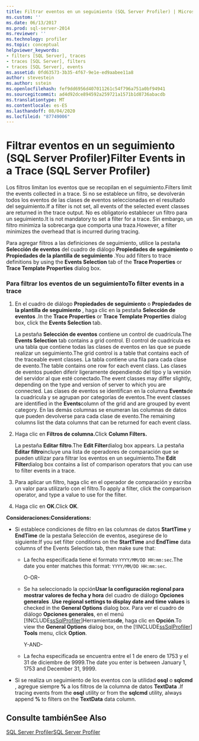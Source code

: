 ```yaml
---
title: Filtrar eventos en un seguimiento (SQL Server Profiler) | Microsoft Docs
ms.custom: ''
ms.date: 06/13/2017
ms.prod: sql-server-2014
ms.reviewer: ''
ms.technology: profiler
ms.topic: conceptual
helpviewer_keywords:
- filters [SQL Server], traces
- traces [SQL Server], filters
- traces [SQL Server], events
ms.assetid: 0fd63573-3b35-4f67-9e1e-ed9aabee11a8
author: stevestein
ms.author: sstein
ms.openlocfilehash: fef9dd6956d407011261c54f796a751a0bf94941
ms.sourcegitcommit: ad4d92dce894592a259721a1571b1d8736abacdb
ms.translationtype: MT
ms.contentlocale: es-ES
ms.lasthandoff: 08/04/2020
ms.locfileid: "87749006"
---
```

# <a name="filter-events-in-a-trace-sql-server-profiler"></a><span data-ttu-id="22586-102">Filtrar eventos en un seguimiento (SQL Server Profiler)</span><span class="sxs-lookup"><span data-stu-id="22586-102">Filter Events in a Trace (SQL Server Profiler)</span></span>
  <span data-ttu-id="22586-103">Los filtros limitan los eventos que se recopilan en el seguimiento.</span><span class="sxs-lookup"><span data-stu-id="22586-103">Filters limit the events collected in a trace.</span></span> <span data-ttu-id="22586-104">Si no se establece un filtro, se devolverán todos los eventos de las clases de eventos seleccionadas en el resultado del seguimiento.</span><span class="sxs-lookup"><span data-stu-id="22586-104">If a filter is not set, all events of the selected event classes are returned in the trace output.</span></span> <span data-ttu-id="22586-105">No es obligatorio establecer un filtro para un seguimiento.</span><span class="sxs-lookup"><span data-stu-id="22586-105">It is not mandatory to set a filter for a trace.</span></span> <span data-ttu-id="22586-106">Sin embargo, un filtro minimiza la sobrecarga que comporta una traza.</span><span class="sxs-lookup"><span data-stu-id="22586-106">However, a filter minimizes the overhead that is incurred during tracing.</span></span>  
  
 <span data-ttu-id="22586-107">Para agregar filtros a las definiciones de seguimiento, utilice la pestaña **Selección de eventos** del cuadro de diálogo **Propiedades de seguimiento** o **Propiedades de la plantilla de seguimiento** .</span><span class="sxs-lookup"><span data-stu-id="22586-107">You add filters to trace definitions by using the **Events Selection** tab of the **Trace Properties** or **Trace Template Properties** dialog box.</span></span>  
  
### <a name="to-filter-events-in-a-trace"></a><span data-ttu-id="22586-108">Para filtrar los eventos de un seguimiento</span><span class="sxs-lookup"><span data-stu-id="22586-108">To filter events in a trace</span></span>  
  
1.  <span data-ttu-id="22586-109">En el cuadro de diálogo **Propiedades de seguimiento** o **Propiedades de la plantilla de seguimiento** , haga clic en la pestaña **Selección de eventos** .</span><span class="sxs-lookup"><span data-stu-id="22586-109">In the **Trace Properties** or **Trace Template Properties** dialog box, click the **Events Selection** tab.</span></span>  
  
     <span data-ttu-id="22586-110">La pestaña **Selección de eventos** contiene un control de cuadrícula.</span><span class="sxs-lookup"><span data-stu-id="22586-110">The **Events Selection** tab contains a grid control.</span></span> <span data-ttu-id="22586-111">El control de cuadrícula es una tabla que contiene todas las clases de eventos en las que se puede realizar un seguimiento.</span><span class="sxs-lookup"><span data-stu-id="22586-111">The grid control is a table that contains each of the traceable event classes.</span></span> <span data-ttu-id="22586-112">La tabla contiene una fila para cada clase de evento.</span><span class="sxs-lookup"><span data-stu-id="22586-112">The table contains one row for each event class.</span></span> <span data-ttu-id="22586-113">Las clases de eventos pueden diferir ligeramente dependiendo del tipo y la versión del servidor al que esté conectado.</span><span class="sxs-lookup"><span data-stu-id="22586-113">The event classes may differ slightly, depending on the type and version of server to which you are connected.</span></span> <span data-ttu-id="22586-114">Las clases de eventos se identifican en la columna **Events**de la cuadrícula y se agrupan por categorías de eventos.</span><span class="sxs-lookup"><span data-stu-id="22586-114">The event classes are identified in the **Events**column of the grid and are grouped by event category.</span></span> <span data-ttu-id="22586-115">En las demás columnas se enumeran las columnas de datos que pueden devolverse para cada clase de evento.</span><span class="sxs-lookup"><span data-stu-id="22586-115">The remaining columns list the data columns that can be returned for each event class.</span></span>  
  
2.  <span data-ttu-id="22586-116">Haga clic en **Filtros de columna.**</span><span class="sxs-lookup"><span data-stu-id="22586-116">Click **Column Filters.**</span></span>  
  
     <span data-ttu-id="22586-117">La pestaña **Editar filtro**.</span><span class="sxs-lookup"><span data-stu-id="22586-117">The **Edit Filter**dialog box appears.</span></span> <span data-ttu-id="22586-118">La pestaña **Editar filtro**incluye una lista de operadores de comparación que se pueden utilizar para filtrar los eventos en un seguimiento.</span><span class="sxs-lookup"><span data-stu-id="22586-118">The **Edit Filter**dialog box contains a list of comparison operators that you can use to filter events in a trace.</span></span>  
  
3.  <span data-ttu-id="22586-119">Para aplicar un filtro, haga clic en el operador de comparación y escriba un valor para utilizarlo con el filtro.</span><span class="sxs-lookup"><span data-stu-id="22586-119">To apply a filter, click the comparison operator, and type a value to use for the filter.</span></span>  
  
4.  <span data-ttu-id="22586-120">Haga clic en **OK**.</span><span class="sxs-lookup"><span data-stu-id="22586-120">Click **OK**.</span></span>  
  
 <span data-ttu-id="22586-121">**Consideraciones:**</span><span class="sxs-lookup"><span data-stu-id="22586-121">**Considerations:**</span></span>  
  
-   <span data-ttu-id="22586-122">Si establece condiciones de filtro en las columnas de datos **StartTime** y **EndTime** de la pestaña Selección de eventos, asegúrese de lo siguiente:</span><span class="sxs-lookup"><span data-stu-id="22586-122">If you set filter conditions on the **StartTime** and **EndTime** data columns of the Events Selection tab, then make sure that:</span></span>  
  
    -   <span data-ttu-id="22586-123">La fecha especificada tiene el formato `YYYY/MM/DD HH:mm:sec`.</span><span class="sxs-lookup"><span data-stu-id="22586-123">The date you enter matches this format: `YYYY/MM/DD HH:mm:sec`.</span></span>  
  
         <span data-ttu-id="22586-124">O</span><span class="sxs-lookup"><span data-stu-id="22586-124">-OR-</span></span>  
  
    -   <span data-ttu-id="22586-125">Se ha seleccionado la opción**Usar la configuración regional para mostrar valores de fecha y hora** del cuadro de diálogo **Opciones generales** .</span><span class="sxs-lookup"><span data-stu-id="22586-125">**Use regional settings to display date and time values** is checked in the **General Options** dialog box.</span></span> <span data-ttu-id="22586-126">Para ver el cuadro de diálogo **Opciones generales**, en el menú [!INCLUDE[ssSqlProfiler](../../includes/sssqlprofiler-md.md)]Herramientas**de**, haga clic en **Opción**.</span><span class="sxs-lookup"><span data-stu-id="22586-126">To view the **General Options** dialog box, on the [!INCLUDE[ssSqlProfiler](../../includes/sssqlprofiler-md.md)] **Tools** menu, click **Option**.</span></span>  
  
         <span data-ttu-id="22586-127">Y</span><span class="sxs-lookup"><span data-stu-id="22586-127">-AND-</span></span>  
  
    -   <span data-ttu-id="22586-128">La fecha especificada se encuentra entre el 1 de enero de 1753 y el 31 de diciembre de 9999.</span><span class="sxs-lookup"><span data-stu-id="22586-128">The date you enter is between January 1, 1753 and December 31, 9999.</span></span>  
  
-   <span data-ttu-id="22586-129">Si se realiza un seguimiento de los eventos con la utilidad **osql** o **sqlcmd** , agregue siempre **%** a los filtros de la columna de datos **TextData** .</span><span class="sxs-lookup"><span data-stu-id="22586-129">If tracing events from the **osql** utility or from the **sqlcmd** utility, always append **%** to filters on the **TextData** data column.</span></span>  
  
## <a name="see-also"></a><span data-ttu-id="22586-130">Consulte también</span><span class="sxs-lookup"><span data-stu-id="22586-130">See Also</span></span>  
 [<span data-ttu-id="22586-131">SQL Server Profiler</span><span class="sxs-lookup"><span data-stu-id="22586-131">SQL Server Profiler</span></span>](sql-server-profiler.md)  
  
  
